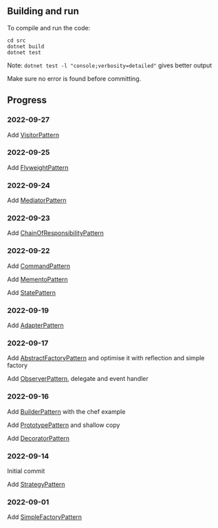 ## Building and run
To compile and run the code:

```
cd src
dotnet build
dotnet test
```

Note: `dotnet test -l "console;verbosity=detailed"` gives better output

Make sure no error is found before committing.

## Progress

### 2022-09-27
Add [VisitorPattern](/src/VisitorPattern/)

### 2022-09-25
Add [FlyweightPattern](/src/FlyweightPattern)

### 2022-09-24
Add [MediatorPattern](/src/MediatorPattern/)

### 2022-09-23
Add [ChainOfResponsibilityPattern](/src/ChainOfResponsibilityPattern/)

### 2022-09-22
Add [CommandPattern](/src/CommandPattern/)

Add [MementoPattern](/src/MementoPattern/)

Add [StatePattern](/src/StatePattern/)

### 2022-09-19
Add [AdapterPattern](/src/AdapterPattern/)

###  2022-09-17
Add [AbstractFactoryPattern](/src/AbstractFactoryAndReflection/) and optimise it with reflection and simple factory

Add [ObserverPattern](/src/ObserverPatternAndDelegate//), delegate and event handler

### 2022-09-16
Add [BuilderPattern](/src/BuilderPattern/) with the chef example

Add [PrototypePattern](/src/PrototypePattern/) and shallow copy

Add [DecoratorPattern](/src/DecoratorPattern/)

### 2022-09-14
Initial commit

Add [StrategyPattern](/src/StrategyPattern/)

### 2022-09-01

Add [SimpleFactoryPattern](/src/SimpleFactoryPattern/)